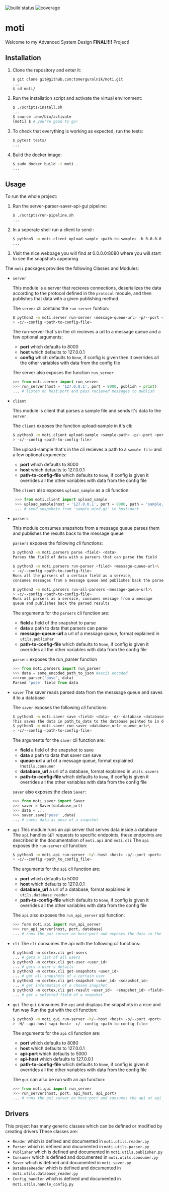 ![build status](https://travis-ci.org/dan-gittik/foobar.svg?branch=master)
![coverage](https://codecov.io/gh/dan-gittik/foobar/branch/master/graph/badge.svg)

# moti

Welcome to my Advanced System Design **FINAL!!!!** Project!

## Installation

1. Clone the repository and enter it:

    ```sh
    $ git clone git@github.com:tomerguralnik/moti.git
    ...
    $ cd moti/
    ```

2. Run the installation script and activate the virtual environment:

    ```sh
    $ ./scripts/install.sh
    ...
    $ source .env/bin/activate
    [moti] $ # you're good to go!
    ```

3. To check that everything is working as expected, run the tests:

    ```sh
    $ pytest tests/
    ...
    ```
4. Build the docker image:

    ```sh
    $ sudo docker build -t moti .
    ...
    ```
## Usage

To run the whole project:

1. Run the server-parser-saver-api-gui pipeline:
    
    ```sh
    $ ./scripts/run-pipeline.sh
    ...
    ```

2. In a seperate shell run a client to send :

    ```sh
    $ python3 -m moti.client upload-sample <path-to-sample> -h 0.0.0.0 -p 8080
    ...
    ```

3. Visit the nice webpage you will find at 0.0.0.0:8080 where you will start to see the snapshots appearing

The `moti` packages provides the following Classes and Modules:

- `server`

    This module is a server that recieves connections, deserializes the data according to the protocol defined in the `protocol` module, and then publishes that data with a given publishing method. 
    
    The `server` cli contains the `run-server` funtion:

    ```sh
    $ python3 -m moti.server run-server <message-queue-url> -p/--port <port> -h/--host <host>\ 
    > -c/--config <path-to-config-file>
    ```
    The run-server that's in the cli recieves a url to a message queue and a few optional arguments:
   - **port** which defaults to 8000 
   - **host** which defaults to 127.0.0.1
   - **config** which defaults to `None`, if config is given then it overrides all the other variables with data from the config file
   
    The server also exposes the function `run_server`
    
    ```python
    >>> from moti.server import run_server
    >>> run_server(host = '127.0.0.1', port = 8000, publish = print)
    ... # listen on host:port and pass recieved messages to publish
    ```
- `client`

    This module is client that parses a sample file and sends it's data to the `server`.
    
    The `client` exposes the function upload-sample in it's cli:
    
    ```sh
    $ python3 -m moti.client upload-sample <sample-path> -p/--port <port> -h/--host <host>\ 
    > -c/--config <path-to-config-file>
    ```
    The upload-sample that's in the cli recieves a path to a `sample file` and a few optional arguments:
   - **port** which defaults to 8000 
   - **host** which defaults to 127.0.0.1
   - **path-to-config-file** which defaults to `None`, if config is given it overrides all the other variables with data from the config file
   
   The `client` also exposes `upload_sample` as a cli function: 

   ```python
    >>> from moti.client import upload_sample
    >>> upload_sample(host = '127.0.0.1', port = 8000, path = 'sample.mind.gz')
    ... # send snapshots from 'sample.mind.gz' to host:port
    ```

- `parsers`   

    This module consumes snapshots from a message queue parses them and publishes the results back to the message queue
    
    `parsers` exposes the following *cli* functions:
    
    ```sh
    $ python3 -m moti.parsers parse <field> <data>
    Parses the field of data with a parsers that can parse the field
    
    $ python3 -m moti.parsers run-parser <filed> <message-queue-url>\
    > -c/--config <path-to-config-file>
    Runs all the parsers of a certain field as a service,
    consumes messages from a message queue and publishes back the parsed results
    
    $ python3 -m moti.parsers run-all-parsers <message-queue-url>\
    > -c/--config <path-to-config-file>
    Runs all parsers as a service, consumes message from a message
    queue and publishes back the parsed results
    ```
    The arguments for the `parsers` cli function are:
    - **field** a field of the snapshot to parse
    - **data** a path to data that parsers can parse
    - **message-queue-url** a url of a message queue, format explained in `utils.publisher`
    - **path-to-config-file** which defaults to `None`, if config is given it overrides all the other variables with data from the config file
    
    `parsers` exposes the run_parser function
    ```python
    >>> from moti.parsers import run_parser
    >>> data = some_encoded_path_to_json #ascii encoded
    >>>run_parser('pose', data)
    Parsed 'pose' field from data
    ```
- `saver`
    The saver reads parsed data from the messsage queue and saves it to a database
    
    The `saver` exposes the following *cli* functions:
    ```sh
    $ python3 -m moti.saver save <field> <data> -d/--database <database_url>
    This saves the data in path_to_data to the database pointed to in database_url
    $ python3 -m moti.saver run-saver <database_url> <queue_url>\
    > -c/--config <path-to-config-file>
    ```
    The arguments for the `saver` cli function are:
    - **field** a field of the snapshot to save
    - **data** a path to data that saver can save
    - **queue-url** a url of a message queue, format explained in`utils.consumer`
    - **database_url** a url of a database, format explained in `utils.savers`
    - **path-to-config-file** which defaults to `None`, if config is given it overrides all the other variables with data from the config file

    `saver` also exposes the class `Saver`:
    ```python
    >>> from moti.saver import Saver
    >>> saver = Saver(database_url)
    >>> data = ...
    >>> saver.save('pose' ,data)
    ... # saves data as pose of a snapshot
    ```
- `api`
    This module runs an api server that serves data inside a database
    The `api` handles `GET` requests to specific endpoints, these endpoints are described in the documentation of `moti.api` and `moti.cli`
    The `api` exposes the `run-server` *cli* function:
    ```sh
    $ python3 -m moti.api run-server -h/--host <host> -p/--port <port> -d/--database <database_url>\
    > -c/--config <path_to_config_file>
    ```
    The arguments for the `api` cli function are:
   - **port** which defaults to 5000 
   - **host** which defaults to 127.0.0.1
    - **database_url** a url of a database, format explained in `utils.database_reader`
    - **path-to-config-file** which defaults to `None`, if config is given it overrides all the other variables with data from the config file

    The `api` also exposes the `run_api_server` api function:
    ```python
    >>> form moti.api import run_api_server
    >>> run_api_server(host, port, database)
    ... # runs the pai server on host:port and exposes the data in the database
    ```
    
- `cli`
    The `cli` consumes the api with the following *cli* functions:
    ```python
    $ python3 -m cortex.cli get-users
    ... # gets a list of all users 
    $ python3 -m cortex.cli get-user <user_id>
    ... # gets a user's details
    $ python3 -m cortex.cli get-snapshots <user_id>
    ... # get all snapshots of a certain user
    $ python3 -m cortex.cli get-snapshot <user_id> <snapshot_id>
    ... # get information of a chosen snapshot
    $ python3 -m cortex.cli get-result <user_id>  <snapshot_id> <field>
    ... # get a selected field of a snapshot
    ```
- `gui`
    The `gui` consumes the `api` and displays the snapshots in a nice and fun way
    Run the gui with the cli function:
    ```sh
    $ python3 -m moti.gui run-server -h/--host <host> -p/--port <port> -P/--api-port <api-port>\
    > -H/--api-host <api-host> -c/--config <path-to-config-file> 
    ```
    The arguments for the `api` cli function are:
    - **port** which defaults to 8080
    - **host** which defaults to 127.0.0.1
    - **api-port** which defaults to 5000 
    - **api-host** which defaults to 127.0.0.1
    - **path-to-config-file** which defaults to `None`, if config is given it overrides all the other variables with data from the config file
    
    The `gui` can also be run with an api function:
    ```python
    >>> from moti.gui import run_server
    >>> run_server(host, port, api_host, api_port)
    ... # runs the gui server on host:port and consumes the api at api_host:api_port
    ```

## Drivers
This project has many generic classes which can be defined or modified by creating drivers
These classes are:
- `Reader` which is defined and documented in `moti.utils.reader.py`
- `Parser` which is defined and documented in `moti.utils.parser.py`
- `Publisher` which is defined and documented in `moti.utils.publisher.py`
- `Consumer` which is defined and documented in `moti.utils.consumer.py`
- `Saver` which is defined and documented in `moti.saver.py`
- `DatabaseReader` which is defined and documented in `moti.utils.database_reader.py`
- `Config_handler` which is defined and documented in `moti.utils.handle_config.py`
